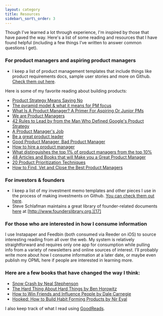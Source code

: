```yaml
---
layout: category
title: Resources
sidebar\_sort\_order: 3
---
```


Though I've learned a lot through experience, I'm inspired by those that have paved the way. Here's a list of some reading and resources that I have found helpful (including a few things I’ve written to answer common questions I get).

### For product managers and aspiring product managers
- I keep a list of product management templates that include things like product requirements docs, sample user stories and more on Github. [Check them out here][1].

Here is some of my favorite reading about building products:
 - [Product Strategy Means Saying No][2]
 - [The pyramid model & what it means for PM focus][3]
 - [What Is A Product Manager? A Primer For Aspiring Or Junior PMs][4]
 - [We are Product Managers][5]
 - [42 Rules to Lead by from the Man Who Defined Google's Product Strategy][6]
 - [A Product Manager's Job][7]
 - [Be a great product leader][8]
 - [Good Product Manager, Bad Product Manager][9]
 - [How to hire a product manager][10]
 - [What distinguishes the top 1% of product managers from the top 10%][11]
 - [48 Articles and Books that will Make you a Great Product Manager][12]
 - [20 Product Prioritization Techniques][13]
- [How to Find, Vet and Close the Best Product Managers][14]

### For investors & founders
- I keep a list of my investment memo templates and other pieces I use in the process of making investments on Github. [You can check them out here][15].
- Steve Schlafman maintains a great library of founder-related documents [here][16] at [http://www.founderslibrary.org.][17]

### For those who are interested in how I consume information
I use Instapaper and Feedbin (both consumed via Reeder on iOS) to source interesting reading from all over the web. My system is relatively straightforward and requires only one app for consumption while pulling info from a variety of newsletters and online sources of interest. I’ll probably write more about how I consume information at a later date, or maybe even publish my OPML here if people are interested in learning more.

### Here are a few books that have changed the way I think:

 - [Snow Crash by Neal Stephenson][18]
 - [The Hard Thing About Hard Things by Ben Horowitz][19]
 - [How to Win Friends and Influence People by Dale Carnegie][20]
 - [Hooked: How to Build Habit Forming Products by Nir Eyal][21]

I also keep track of what I read using [GoodReads][22].

[1]:	https://github.com/ckurdziel/templates
[2]:	http://insideintercom.io/product-strategy-means-saying-no/
[3]:	http://blog.kentonkivestu.com/product-focus
[4]:	https://medium.com/career-pathing/a44f74a6ba59
[5]:	http://venturegeneratedcontent.com/2013/07/11/we-are-product-managers/
[6]:	http://firstround.com/article/42-Rules-to-Lead-by-from-the-Man-Who-Defined-Googles-Product-Strategy
[7]:	https://medium.com/what-i-learned-building/63c09a43d0ec
[8]:	http://blog.adamnash.com/2011/12/16/be-a-great-product-leader/
[9]:	http://benhorowitz.files.wordpress.com/2010/05/good-product-manager.pdf
[10]:	https://www.kennethnorton.com/essays/productmanager.html
[11]:	http://www.quora.com/Product-Management/What-distinguishes-the-Top-1-of-Product-Managers-from-the-Top-10/answer/Ian-McAllister?srid=3wR&st=ns
[12]:	https://medium.com/p/aad5babee2f7
[13]:	https://foldingburritos.com/product-prioritization-techniques/
[14]:	http://firstround.com/review/find-vet-and-close-the-best-product-managers-heres-how/
[15]:	https://github.com/ckurdziel/templates
[16]:	http://www.founderslibrary.org
[17]:	http://www.founderslibrary.org
[18]:	http://www.amazon.com/gp/product/B000FBJCJE/ref=as_li_ss_tl?ie=UTF8&camp=1789&creative=390957&creativeASIN=B000FBJCJE&linkCode=as2&tag=chriskurdziel-20
[19]:	http://www.amazon.com/gp/product/B00DQ845EA/ref=as_li_ss_tl?ie=UTF8&camp=1789&creative=390957&creativeASIN=B00DQ845EA&linkCode=as2&tag=chriskurdziel-20
[20]:	http://www.amazon.com/gp/product/B003WEAI4E/ref=as_li_ss_tl?ie=UTF8&camp=1789&creative=390957&creativeASIN=B003WEAI4E&linkCode=as2&tag=chriskurdziel-20
[21]:	http://www.amazon.com/gp/product/B00HJ4A43S/ref=as_li_ss_tl?ie=UTF8&camp=1789&creative=390957&creativeASIN=B00HJ4A43S&linkCode=as2&tag=chriskurdziel-20
[22]:	https://www.goodreads.com/user/show/4012448-chris